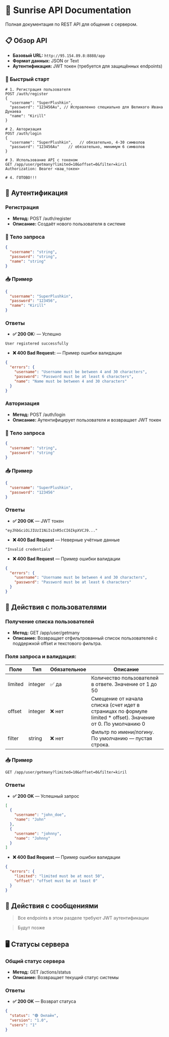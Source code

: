 # 🌅 Sunrise API Documentation

Полная документация по REST API для общения с сервером.

## 📋 Обзор API

- **Базовый URL:** `http://95.154.89.8:8888/app`
- **Формат данных:** JSON or Text
- **Аутентификация:** JWT токен (требуется для защищённых endpoints)

### 🚀 Быстрый старт

```http
# 1. Регистрация пользователя
POST /auth/register
{
  "username": "SuperPlushkin",
  "password": "123456Au", // Исправленно специально для Великого Ивана Дунаева
  "name": "Kirill"
}

# 2. Авторизация
POST /auth/login
{
  "username": "SuperPlushkin",   // обязательно, 4-30 символов
  "password": "123456Au"    // обязательно, минимум 6 символов
}

# 3. Использование API с токеном
GET /app/user/getmany?limited=10&offset=0&filter=kiril
Authorization: Bearer <ваш_токен>

# 4. ГОТОВО!!!
```

## 🔐 Аутентификация

### Регистрация

- **Метод:** POST /auth/register
- **Описание:** Создаёт нового пользователя в системе 

### 🧾 Тело запроса
```Json
{
  "username": "string",
  "password": "string",
  "name": "string"
}
```

### 📥 Пример
```Json
{
  "username": "SuperPlushkin",
  "password": "123456",
  "name": "Kirill"
}
```

### Ответы

- **✅ 200 OK:** — Успешно
```Text
User registered successfully
```
- **❌ 400 Bad Request:** — Пример ошибки валидации
```Json
{
  "errors": {
    "username": "Username must be between 4 and 30 characters",
    "password": "Password must be at least 6 characters",
    "name": "Name must be between 4 and 30 characters"
  }
}
```

### Авторизация

- **Метод:** POST /auth/login
- **Описание:** Аутентифицирует пользователя и возвращает JWT токен

### 🧾 Тело запроса
```Json
{
  "username": "string",
  "password": "string"
}
```

### 📥 Пример
```Json
{
  "username": "SuperPlushkin",
  "password": "123456"
}
```

### Ответы

- **✅ 200 OK** — JWT токен
```Text
"eyJhbGciOiJIUzI1NiIsInR5cCI6IkpXVCJ9..."
```
- **❌ 400 Bad Request** — Неверные учётные данные
```Text
"Invalid credentials"
```
- **❌ 400 Bad Request** — Пример ошибки валидации
```Json
{
  "errors": {
    "username": "Username must be between 4 and 30 characters",
    "password": "Password must be at least 6 characters"
  }
}
```

## 👤 Действия с пользователями

### Получение списка пользователей

- **Метод:** GET /app/user/getmany
- **Описание:** Возвращает отфильтрованный список пользователей с поддержкой offset и текстового фильтра.

### Поля запроса и валидация:
|Поле   |Тип    |Обязательное|Описание                                                                                                    |
|-------|-------|------------|------------------------------------------------------------------------------------------------------------|
|limited|integer|✅ да       |Количество пользователей в ответе. Значение от 1 до 50                                                      |
|offset |integer|❌ нет      |Смещение от начала списка (счет идет в страницах по формуле limited * offset). Значение от 0. По умолчанию 0|
|filter |string |❌ нет      |Фильтр по имени/логину. По умолчанию — пустая строка.                                                       |

### 📥 Пример
```
GET /app/user/getmany?limited=10&offset=0&filter=kiril
```

### Ответы

- **✅ 200 OK** — Успешный запрос
```Json
[
  {
    "username": "john_doe",
    "name": "John"
  },
  {
    "username": "johnny",
    "name": "Johnny"
  }
]
```
- **❌ 400 Bad Request** — Пример ошибки валидации
```Json
{
  "errors": {
    "limited": "limited must be at most 50",
    "offset": "offset must be at least 0"
  }
}
```

## 💬 Действия с сообщениями

> Все endpoints в этом разделе требуют JWT аутентификации 

> Будут позже

## 🖥️ Статусы сервера

### Общий статус сервера

- **Метод:** GET /actions/status
- **Описание:** Возвращает текущий статус системы

### Ответы
- **✅ 200 OK** — Возврат статуса
```Json
{
  "status": "🟢 Онлайн",
  "version": "1.0",
  "users": "1"
}
```